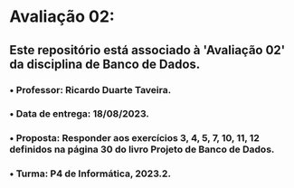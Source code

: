 # Avaliação 02:

## Este repositório está associado à 'Avaliação 02' da disciplina de Banco de Dados.
### • Professor: Ricardo Duarte Taveira.
### • Data de entrega: 18/08/2023.
### • Proposta: Responder aos exercícios 3, 4, 5, 7, 10, 11, 12 definidos na página 30 do livro Projeto de Banco de Dados. 
### • Turma: P4 de Informática, 2023.2.
